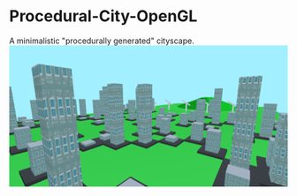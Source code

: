 # Procedural-City-OpenGL
A minimalistic "procedurally generated" cityscape.
![alt text](city_proc.png)

